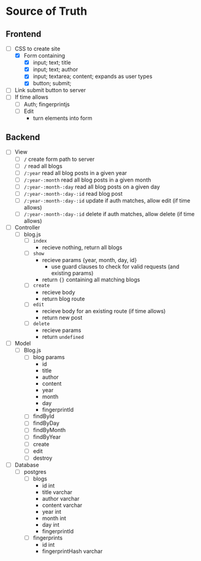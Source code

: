 # Source of Truth

## Frontend
- [ ] CSS to create site
  - [x] Form containing
    - [x] input; text; title
    - [x] input; text; author
    - [x] input; textarea; content; expands as user types
    - [x] button; submit;
- [ ] Link submit button to server
- [ ] If time allows
  - [ ] Auth; fingerprintjs
  - [ ] Edit
    - turn elements into form

## Backend
- [ ] View
  - [ ] `/` create form path to server
  - [ ] `/` read all blogs
  - [ ] `/:year` read all blog posts in a given year
  - [ ] `/:year-:month` read all blog posts in a given month
  - [ ] `/:year-:month-:day` read all blog posts on a given day
  - [ ] `/:year-:month-:day-:id` read blog post
  - [ ] `/:year-:month-:day-:id` update if auth matches, allow edit (if time allows)
  - [ ] `/:year-:month-:day-:id` delete if auth matches, allow delete (if time allows)
- [ ] Controller
  - [ ] blog.js
    - [ ] `index`
      - recieve nothing, return all blogs
    - [ ] `show`
      - recieve params {year, month, day, id}
        - use guard clauses to check for valid requests (and existing params)    
      - return `{}` containing all matching blogs
    - [ ] `create`
      - recieve body
      - return blog route
    - [ ] `edit`
      - recieve body for an existing route (if time allows)
      - return new post
    - [ ] `delete`
      - recieve params
      - return `undefined`
- [ ] Model
  - [ ] Blog.js
    - [ ] blog params
      - id
      - title
      - author
      - content
      - year
      - month
      - day
      - fingerprintId
    - [ ] findById
    - [ ] findByDay
    - [ ] findByMonth
    - [ ] findByYear
    - [ ] create
    - [ ] edit
    - [ ] destroy
- [ ] Database
  - [ ] postgres
    - [ ] blogs
      - id int
      - title varchar
      - author varchar
      - content varchar
      - year int
      - month int
      - day int
      - fingerprintId
    - [ ] fingerprints
      - id int
      - fingerprintHash varchar
